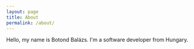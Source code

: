 ```yaml
---
layout: page
title: About
permalink: /about/
---
```


Hello, my name is Botond Balázs. I'm a software developer from Hungary.
